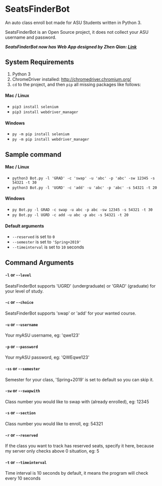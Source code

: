 # SeatsFinderBot
An auto class enroll bot made for ASU Students written in Python 3.

SeatsFinderBot is an Open Source project, it does not collect your ASU username and password.

**_SeatsFinderBot now has Web App designed by Zhen Qian: [Link](http://72.201.206.220:8000/)_**

## System Requirements
1. Python 3 
2. ChromeDriver installed: http://chromedriver.chromium.org/
3. ```cd``` to the project, and then ```pip``` all missing packages like follows:

#### Mac / Linux
* ```pip3 install selenium```
* ```pip3 install webdriver_manager```

#### Windows
* ```py -m pip install selenium```
* ```py -m pip install webdriver_manager```

## Sample command

#### Mac / Linux
* ```python3 Bot.py -l 'GRAD' -c 'swap' -u 'abc' -p 'abc' -sw 12345 -s 54321 -t 30```
* ```python3 Bot.py -l 'UGRD' -c 'add' -u 'abc' -p 'abc' -s 54321 -t 20```

#### Windows
* ```py Bot.py -l GRAD -c swap -u abc -p abc -sw 12345 -s 54321 -t 30```
* ```py Bot.py -l UGRD -c add -u abc -p abc -s 54321 -t 20```

#### Default arguments
* ```--reserved``` is set to ```0```
* ```--semester``` is set to ```'Spring+2019'```
* ```--timeinterval``` is set to ```10``` seconds

## Command Arguments

#### ```-l``` or ```--level```
SeatsFinderBot supports 'UGRD' (undergraduate) or 'GRAD' (graduate) for your level of study.

#### ```-c``` or ```--choice```
SeatsFinderBot supports 'swap' or 'add' for your wanted course.

#### ```-u``` or ```--username```
Your myASU username, eg: 'qwe123'

#### ```-p``` or ```--password```
Your myASU password, eg: 'QWEqwe123'

#### ```-ss``` or ```--semester```
Semester for your class, 'Spring+2019' is set to default so you can skip it.

#### ```-sw``` or ```--swapwith```
Class number you would like to swap with (already enrolled), eg: 12345

#### ```-s``` or ```--section```
Class number you would like to enroll, eg: 54321

#### ```-r``` or ```--reserved```
If the class you want to track has reserved seats, specify it here, because my server only checks above 0 situation, eg: 5

#### ```-t``` or ```--timeinterval```
Time interval is 10 seconds by default, it means the program will check every 10 seconds
